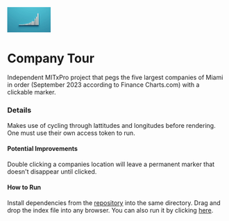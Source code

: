 <img src="CompTour.jpg" width='100'/>

# Company Tour
Independent MITxPro project that pegs the five largest companies of Miami in order (September 2023 according to Finance Charts.com) with a clickable marker.

### Details
Makes use of cycling through lattitudes and longitudes before rendering. One must use their own access token to run.

#### Potential Improvements
Double clicking a companies location will leave a permanent marker that doesn't disappear until clicked.

#### How to Run
Install dependencies from the [repository](https://github.com/TaylorCharlesHall/company-tour) into the same directory. Drag and drop the index file into any browser. You can also run it by clicking [here](https://taylorcharleshall.github.io/company-tourun).
